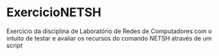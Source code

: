 # ExercicioNETSH
Exercício da disciplina de Laboratório de Redes de Computadores com o intuito de testar e avaliar
os recursos do comando NETSH através de um script
